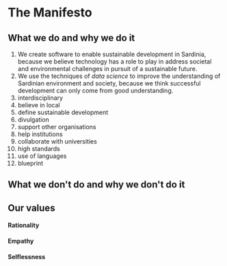 The Manifesto
=============

What we do and why we do it
---------------------------

1.  We create software to enable sustainable development in Sardinia, because we
    believe technology has a role to play in address societal and environmental
    challenges in pursuit of a sustainable future.
2.  We use the techniques of *data science* to improve the understanding
    of Sardinian environment and society, because we think successful development
    can only come from good understanding.
3.  interdisciplinary
4.  believe in local
5.  define sustainable development
6.  divulgation
7.  support other organisations
8.  help institutions
9.  collaborate with universities
10. high standards
11. use of languages
12. blueprint


What we don't do and why we don't do it
---------------------------------------


Our values
----------

#### Rationality

#### Empathy

#### Selflessness